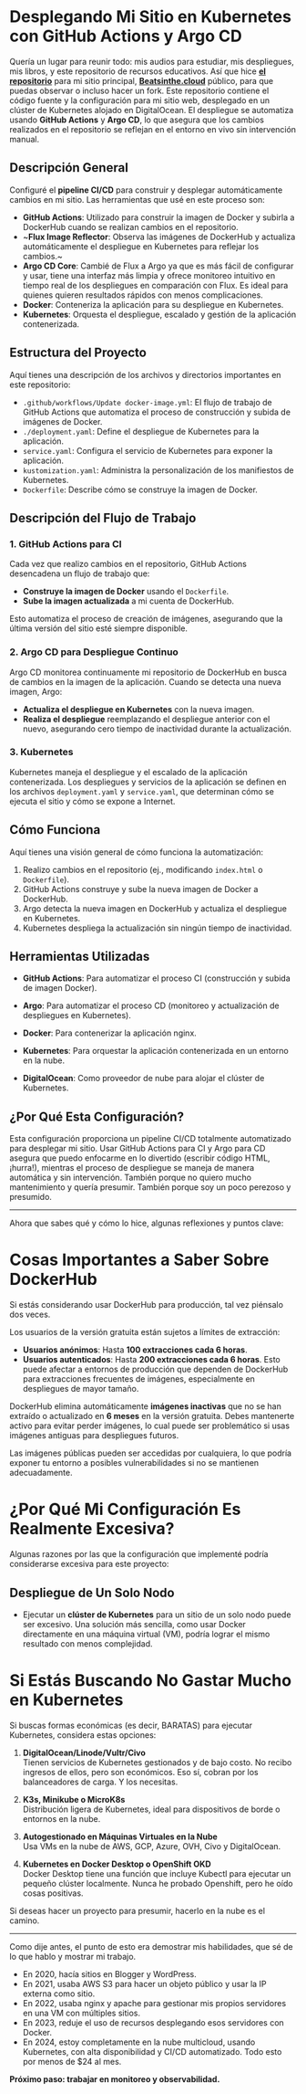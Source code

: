 # Desplegando Mi Sitio en Kubernetes con GitHub Actions y Argo CD

Quería un lugar para reunir todo: mis audios para estudiar, mis despliegues, mis libros, y este repositorio de recursos educativos. Así que hice **[el repositorio](https://github.com/catinahat85/CloudFiLive)** para mi sitio principal, **[Beatsinthe.cloud](http://Beatsinthe.cloud)** público, para que puedas observar o incluso hacer un fork. Este repositorio contiene el código fuente y la configuración para mi sitio web, desplegado en un clúster de Kubernetes alojado en DigitalOcean. El despliegue se automatiza usando **GitHub Actions** y **Argo CD**, lo que asegura que los cambios realizados en el repositorio se reflejan en el entorno en vivo sin intervención manual.

## Descripción General

Configuré el **pipeline CI/CD** para construir y desplegar automáticamente cambios en mi sitio. Las herramientas que usé en este proceso son:

- **GitHub Actions**: Utilizado para construir la imagen de Docker y subirla a DockerHub cuando se realizan cambios en el repositorio.
- ~**Flux Image Reflector**: Observa las imágenes de DockerHub y actualiza automáticamente el despliegue en Kubernetes para reflejar los cambios.~
- **Argo CD Core**: Cambié de Flux a Argo ya que es más fácil de configurar y usar, tiene una interfaz más limpia y ofrece monitoreo intuitivo en tiempo real de los despliegues en comparación con Flux. Es ideal para quienes quieren resultados rápidos con menos complicaciones.
- **Docker**: Conteneriza la aplicación para su despliegue en Kubernetes.
- **Kubernetes**: Orquesta el despliegue, escalado y gestión de la aplicación contenerizada.

## Estructura del Proyecto

Aquí tienes una descripción de los archivos y directorios importantes en este repositorio:

- `.github/workflows/Update docker-image.yml`: El flujo de trabajo de GitHub Actions que automatiza el proceso de construcción y subida de imágenes de Docker.
- `./deployment.yaml`: Define el despliegue de Kubernetes para la aplicación.
- `service.yaml`: Configura el servicio de Kubernetes para exponer la aplicación.
- `kustomization.yaml`: Administra la personalización de los manifiestos de Kubernetes.
- `Dockerfile`: Describe cómo se construye la imagen de Docker.

## Descripción del Flujo de Trabajo

### 1. GitHub Actions para CI

Cada vez que realizo cambios en el repositorio, GitHub Actions desencadena un flujo de trabajo que:

- **Construye la imagen de Docker** usando el `Dockerfile`.
- **Sube la imagen actualizada** a mi cuenta de DockerHub.

Esto automatiza el proceso de creación de imágenes, asegurando que la última versión del sitio esté siempre disponible.

### 2. Argo CD para Despliegue Continuo

Argo CD monitorea continuamente mi repositorio de DockerHub en busca de cambios en la imagen de la aplicación. Cuando se detecta una nueva imagen, Argo:

- **Actualiza el despliegue en Kubernetes** con la nueva imagen.
- **Realiza el despliegue** reemplazando el despliegue anterior con el nuevo, asegurando cero tiempo de inactividad durante la actualización.

### 3. Kubernetes

Kubernetes maneja el despliegue y el escalado de la aplicación contenerizada. Los despliegues y servicios de la aplicación se definen en los archivos `deployment.yaml` y `service.yaml`, que determinan cómo se ejecuta el sitio y cómo se expone a Internet.

## Cómo Funciona

Aquí tienes una visión general de cómo funciona la automatización:

1. Realizo cambios en el repositorio (ej., modificando `index.html` o `Dockerfile`).
2. GitHub Actions construye y sube la nueva imagen de Docker a DockerHub.
3. Argo detecta la nueva imagen en DockerHub y actualiza el despliegue en Kubernetes.
4. Kubernetes despliega la actualización sin ningún tiempo de inactividad.

## Herramientas Utilizadas

- **GitHub Actions**: Para automatizar el proceso CI (construcción y subida de imagen Docker).
- **Argo**: Para automatizar el proceso CD (monitoreo y actualización de despliegues en Kubernetes).
- **Docker**: Para contenerizar la aplicación nginx.

- **Kubernetes**: Para orquestar la aplicación contenerizada en un entorno en la nube.
- **DigitalOcean**: Como proveedor de nube para alojar el clúster de Kubernetes.

## ¿Por Qué Esta Configuración?

Esta configuración proporciona un pipeline CI/CD totalmente automatizado para desplegar mi sitio. Usar GitHub Actions para CI y Argo para CD asegura que puedo enfocarme en lo divertido (escribir código HTML, ¡hurra!), mientras el proceso de despliegue se maneja de manera automática y sin intervención. También porque no quiero mucho mantenimiento y quería presumir. También porque soy un poco perezoso y presumido.

---

Ahora que sabes qué y cómo lo hice, algunas reflexiones y puntos clave:

# Cosas Importantes a Saber Sobre DockerHub
Si estás considerando usar DockerHub para producción, tal vez piénsalo dos veces.

Los usuarios de la versión gratuita están sujetos a límites de extracción:
- **Usuarios anónimos**: Hasta **100 extracciones cada 6 horas**.
- **Usuarios autenticados**: Hasta **200 extracciones cada 6 horas**.
Esto puede afectar a entornos de producción que dependen de DockerHub para extracciones frecuentes de imágenes, especialmente en despliegues de mayor tamaño.

DockerHub elimina automáticamente **imágenes inactivas** que no se han extraído o actualizado en **6 meses** en la versión gratuita. Debes mantenerte activo para evitar perder imágenes, lo cual puede ser problemático si usas imágenes antiguas para despliegues futuros.

Las imágenes públicas pueden ser accedidas por cualquiera, lo que podría exponer tu entorno a posibles vulnerabilidades si no se mantienen adecuadamente. 

# ¿Por Qué Mi Configuración Es Realmente Excesiva?
Algunas razones por las que la configuración que implementé podría considerarse excesiva para este proyecto:

## Despliegue de Un Solo Nodo
- Ejecutar un **clúster de Kubernetes** para un sitio de un solo nodo puede ser excesivo. Una solución más sencilla, como usar Docker directamente en una máquina virtual (VM), podría lograr el mismo resultado con menos complejidad.

# Si Estás Buscando No Gastar Mucho en Kubernetes
Si buscas formas económicas (es decir, BARATAS) para ejecutar Kubernetes, considera estas opciones:

1. **DigitalOcean/Linode/Vultr/Civo**  
   Tienen servicios de Kubernetes gestionados y de bajo costo. No recibo ingresos de ellos, pero son económicos. Eso sí, cobran por los balanceadores de carga. Y los necesitas.

2. **K3s, Minikube o MicroK8s**  
   Distribución ligera de Kubernetes, ideal para dispositivos de borde o entornos en la nube.

3. **Autogestionado en Máquinas Virtuales en la Nube**  
   Usa VMs en la nube de AWS, GCP, Azure, OVH, Civo y DigitalOcean.

4. **Kubernetes en Docker Desktop o OpenShift OKD**  
   Docker Desktop tiene una función que incluye Kubectl para ejecutar un pequeño clúster localmente. Nunca he probado Openshift, pero he oído cosas positivas.

Si deseas hacer un proyecto para presumir, hacerlo en la nube es el camino.

---

Como dije antes, el punto de esto era demostrar mis habilidades, que sé de lo que hablo y mostrar mi trabajo.

- En 2020, hacía sitios en Blogger y WordPress.
- En 2021, usaba AWS S3 para hacer un objeto público y usar la IP externa como sitio.
- En 2022, usaba nginx y apache para gestionar mis propios servidores en una VM con múltiples sitios.
- En 2023, reduje el uso de recursos desplegando esos servidores con Docker.
- En 2024, estoy completamente en la nube multicloud, usando Kubernetes, con alta disponibilidad y CI/CD automatizado. Todo esto por menos de $24 al mes.

**Próximo paso: trabajar en monitoreo y observabilidad.**
